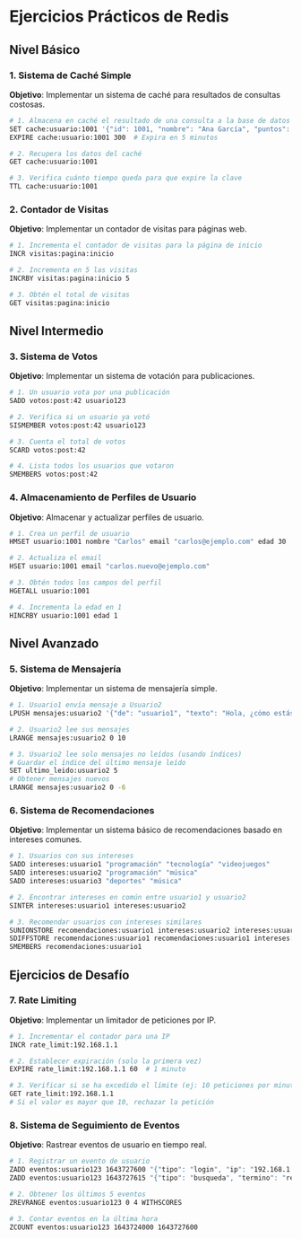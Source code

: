 # Ejercicios Prácticos de Redis

## Nivel Básico

### 1. Sistema de Caché Simple
**Objetivo**: Implementar un sistema de caché para resultados de consultas costosas.

```bash
# 1. Almacena en caché el resultado de una consulta a la base de datos
SET cache:usuario:1001 '{"id": 1001, "nombre": "Ana García", "puntos": 1500}'
EXPIRE cache:usuario:1001 300  # Expira en 5 minutos

# 2. Recupera los datos del caché
GET cache:usuario:1001

# 3. Verifica cuánto tiempo queda para que expire la clave
TTL cache:usuario:1001
```

### 2. Contador de Visitas
**Objetivo**: Implementar un contador de visitas para páginas web.

```bash
# 1. Incrementa el contador de visitas para la página de inicio
INCR visitas:pagina:inicio

# 2. Incrementa en 5 las visitas
INCRBY visitas:pagina:inicio 5

# 3. Obtén el total de visitas
GET visitas:pagina:inicio
```

## Nivel Intermedio

### 3. Sistema de Votos
**Objetivo**: Implementar un sistema de votación para publicaciones.

```bash
# 1. Un usuario vota por una publicación
SADD votos:post:42 usuario123

# 2. Verifica si un usuario ya votó
SISMEMBER votos:post:42 usuario123

# 3. Cuenta el total de votos
SCARD votos:post:42

# 4. Lista todos los usuarios que votaron
SMEMBERS votos:post:42
```

### 4. Almacenamiento de Perfiles de Usuario
**Objetivo**: Almacenar y actualizar perfiles de usuario.

```bash
# 1. Crea un perfil de usuario
HMSET usuario:1001 nombre "Carlos" email "carlos@ejemplo.com" edad 30

# 2. Actualiza el email
HSET usuario:1001 email "carlos.nuevo@ejemplo.com"

# 3. Obtén todos los campos del perfil
HGETALL usuario:1001

# 4. Incrementa la edad en 1
HINCRBY usuario:1001 edad 1
```

## Nivel Avanzado

### 5. Sistema de Mensajería
**Objetivo**: Implementar un sistema de mensajería simple.

```bash
# 1. Usuario1 envía mensaje a Usuario2
LPUSH mensajes:usuario2 '{"de": "usuario1", "texto": "Hola, ¿cómo estás?", "fecha": "2025-10-02T12:00:00"}'

# 2. Usuario2 lee sus mensajes
LRANGE mensajes:usuario2 0 10

# 3. Usuario2 lee solo mensajes no leídos (usando índices)
# Guardar el índice del último mensaje leído
SET ultimo_leido:usuario2 5
# Obtener mensajes nuevos
LRANGE mensajes:usuario2 0 -6
```

### 6. Sistema de Recomendaciones
**Objetivo**: Implementar un sistema básico de recomendaciones basado en intereses comunes.

```bash
# 1. Usuarios con sus intereses
SADD intereses:usuario1 "programación" "tecnología" "videojuegos"
SADD intereses:usuario2 "programación" "música"
SADD intereses:usuario3 "deportes" "música"

# 2. Encontrar intereses en común entre usuario1 y usuario2
SINTER intereses:usuario1 intereses:usuario2

# 3. Recomendar usuarios con intereses similares
SUNIONSTORE recomendaciones:usuario1 intereses:usuario2 intereses:usuario3
SDIFFSTORE recomendaciones:usuario1 recomendaciones:usuario1 intereses:usuario1
SMEMBERS recomendaciones:usuario1
```

## Ejercicios de Desafío

### 7. Rate Limiting
**Objetivo**: Implementar un limitador de peticiones por IP.

```bash
# 1. Incrementar el contador para una IP
INCR rate_limit:192.168.1.1

# 2. Establecer expiración (solo la primera vez)
EXPIRE rate_limit:192.168.1.1 60  # 1 minuto

# 3. Verificar si se ha excedido el límite (ej: 10 peticiones por minuto)
GET rate_limit:192.168.1.1
# Si el valor es mayor que 10, rechazar la petición
```

### 8. Sistema de Seguimiento de Eventos
**Objetivo**: Rastrear eventos de usuario en tiempo real.

```bash
# 1. Registrar un evento de usuario
ZADD eventos:usuario123 1643727600 "{"tipo": "login", "ip": "192.168.1.1"}"
ZADD eventos:usuario123 1643727615 "{"tipo": "busqueda", "termino": "redis"}"

# 2. Obtener los últimos 5 eventos
ZREVRANGE eventos:usuario123 0 4 WITHSCORES

# 3. Contar eventos en la última hora
ZCOUNT eventos:usuario123 1643724000 1643727600
```
